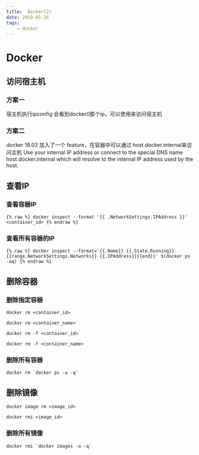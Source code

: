 ```yaml
---
title:  Docker(2)
date: 2019-01-26
tags: 
    - docker
---
```

# Docker

## 访问宿主机

### 方案一

宿主机执行ipconfig
会看到docker0那个ip，可以使用来访问宿主机

### 方案二

docker 18.03 加入了一个 feature，在容器中可以通过 host.docker.internal来访问主机
Use your internal IP address or connect to the special DNS name host.docker.internal which will resolve to the internal IP address used by the host.

## 查看IP

### 查看容器IP

`
{% raw %}
docker inspect --format '{{ .NetworkSettings.IPAddress }}' <container_id>
{% endraw %}
`

### 查看所有容器的IP

`
{% raw %}
docker inspect --format='{{.Name}} {{.State.Running}} {{range.NetworkSettings.Networks}} {{.IPAddress}}{{end}}' $(docker ps -aq)
{% endraw %}
`

## 删除容器

### 删除指定容器

`docker rm <container_id>`

`docker rm <container_name>`

`docker rm -f <container_id>`

`docker rm -f <container_name>`

### 删除所有容器

<code>docker rm &#96;docker ps -a -q&#96;</code>

## 删除镜像

`docker image rm <image_id>`

`docker rmi <image_id>`

### 删除所有镜像

<code>docker rmi &#96;docker images -a -q&#96;</code>